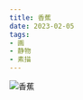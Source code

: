 ```yaml
---
title: 香蕉
date: 2023-02-05
tags:
- 画
- 静物
- 素描
---
```


![香蕉](E891B52F-9F31-41A2-8675-20B01A581755_s.jpg)